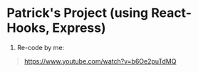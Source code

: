 # Patrick's Project (using React-Hooks, Express)

1. Re-code by me:

> https://www.youtube.com/watch?v=b6Oe2puTdMQ
